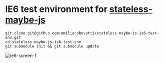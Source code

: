 # IE6 test environment for [stateless-maybe-js](https://github.com/emilianobovetti/stateless-maybe-js)

```shell
git clone git@github.com:emilianobovetti/stateless-maybe-js-ie6-test-env.git
cd stateless-maybe-js-ie6-test-env
git submodule init && git submodule update
```

![ie6-screen-1](https://user-images.githubusercontent.com/3957026/42220973-cc9683c6-7ed0-11e8-89b0-c19397cac4c4.jpg)
